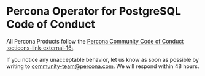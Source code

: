 # Percona Operator for PostgreSQL Code of Conduct

All Percona Products follow the [Percona Community Code of Conduct :octicons-link-external-16:](https://github.com/percona/community/blob/main/content/contribute/coc.md).

If you notice any unacceptable behavior, let us know as soon as possible by writing to <community-team@percona.com>. We will respond within 48 hours.
